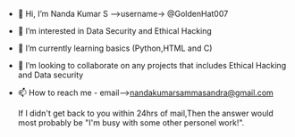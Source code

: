 - 👋 Hi, I’m Nanda Kumar S -->username-> @GoldenHat007
- 👀 I’m interested in Data Security and Ethical Hacking
- 🌱 I’m currently learning basics (Python,HTML and C)
- 💞️ I’m looking to collaborate on any projects that includes Ethical Hacking and Data security
- 📫 How to reach me - email-->nandakumarsammasandra@gmail.com

   If I didn't get back to you within 24hrs of mail,Then the answer would most probably be "I'm busy with some other personel work!".
